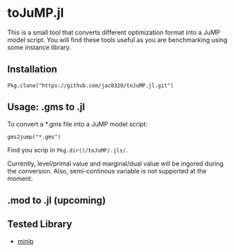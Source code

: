 # toJuMP.jl

This is a small tool that converts different optimization format into a JuMP model script.
You will find these tools useful as you are benchmarking using some instance library.

## Installation
```
Pkg.clone("https://github.com/jac0320/toJuMP.jl.git")
```

## Usage: .gms to .jl

To convert a *.gms file into a JuMP model script:
```
gms2jump("*.gms")
```
Find you scrip in `Pkg.dir()/toJuMP/.jls/`.

Currently, level/primal value and marginal/dual value will be ingored during the conversion.
Also, semi-continous variable is not supported at the moment.

## .mod to .jl (upcoming)

## Tested Library
* [minlp](http://www.minlp.com/downloads/testlibs/gmslibs/minlp.zip)
